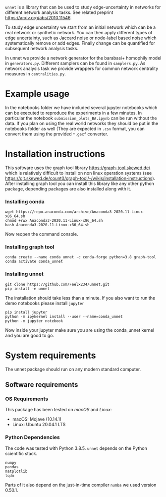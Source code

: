 `unnet` is a library that can be used to study edge-uncertainty in networks for different network analysis tasks. See related preprint https://arxiv.org/abs/2010.11546.

To study edge uncertainty we start from an initial network which can be a real network or synthetic network. You can then apply different types of edge uncertainty, such as Jaccard noise or node-label based noise which systematically remove or add edges. Finally change can be quantified for subsequent network analysis tasks.

In unnet we provide a network generator for the barabasi+ homophily model in `generators.py`. Different samplers can be found in `samplers.py`. As network analysis task we provide wrappers for common network centrality measures in `centralities.py`.

# Example usage

In the notebooks folder we have included several jupyter notebooks which can be executed to reproduce the experiments in a few minutes.
In particular the notebook `submission_plots_BA.ipynb` can be run without the data.
If you plan on using the real world networks they should be put in the notebooks folder as well (They are expected in `.csv` format, you can convert them using the provided `*.gexf` converter.


# Installation instructions
This software uses the graph tool library https://graph-tool.skewed.de/ which is relatively difficult to install on non linux operation systems (see https://git.skewed.de/count0/graph-tool/-/wikis/installation-instructions).
After installing graph tool you can install this library like any other python package, depending packages are also installed along with it.

### Installing conda
```
wget https://repo.anaconda.com/archive/Anaconda3-2020.11-Linux-x86_64.sh
chmod +rwx Anaconda3-2020.11-Linux-x86_64.sh
bash Anaconda3-2020.11-Linux-x86_64.sh
```
Now reopen the command console.
### Installing graph tool
```
conda create --name conda_unnet -c conda-forge python=3.8 graph-tool
conda activate conda_unnet
```
### Installing unnet
```
git clone https://github.com/Feelx234/unnet.git
pip install -e unnet
```
The installation should take less than a minute.
If you also want to run the demo notebooks please install `jupyter`
```
pip install jupyter
python -m ipykernel install --user --name=conda_unnet
python -m jupyter notebook
```
Now inside your jupyter make sure you are using the conda_unnet kernel and you are good to go.


# System requirements
The unnet package should run on any modern standard computer.


## Software requirements
### OS Requirements
This package has been tested on *macOS* and *Linux*:
+ macOS: Mojave (10.14.1)
+ Linux: Ubuntu 20.04.1 LTS

### Python Dependencies
The code was tested with Python 3.8.5.
`unnet` depends on the Python scientific stack.

```
numpy
pandas
matplotlib
tqdm
```
Parts of it also depend on the just-in-time compiler `numba` we used version 0.50.1.
